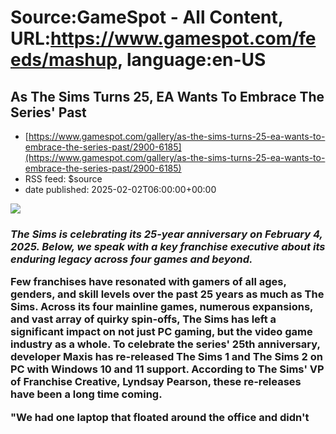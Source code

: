 # Source:GameSpot - All Content, URL:https://www.gamespot.com/feeds/mashup, language:en-US

## As The Sims Turns 25, EA Wants To Embrace The Series' Past
 - [https://www.gamespot.com/gallery/as-the-sims-turns-25-ea-wants-to-embrace-the-series-past/2900-6185](https://www.gamespot.com/gallery/as-the-sims-turns-25-ea-wants-to-embrace-the-series-past/2900-6185)
 - RSS feed: $source
 - date published: 2025-02-02T06:00:00+00:00

<p><img src="https://www.gamespot.com/a/uploads/scale_large/1585/15855271/4436771-ss_b447d6436d2d00cd5e7c170e509b2246dfc879e8.jpg" /><br /><h3><p dir="ltr"><em>The Sims is celebrating its 25-year anniversary on February 4, 2025. Below, we speak with a key franchise executive about its enduring legacy across four games and beyond.</em></p><p dir="ltr">Few franchises have resonated with gamers of all ages, genders, and skill levels over the past 25 years as much as The Sims. Across its four mainline games, numerous expansions, and vast array of quirky spin-offs, The Sims has left a significant impact on not just PC gaming, but the video game industry as a whole. To celebrate the series' 25th anniversary, developer Maxis has re-released The Sims 1 and The Sims 2 on PC with Windows 10 and 11 support. According to The Sims' VP of Franchise Creative, Lyndsay Pearson, these re-releases have been a long time coming.</p><p dir="ltr">"We had one laptop that floated around the office and didn't

